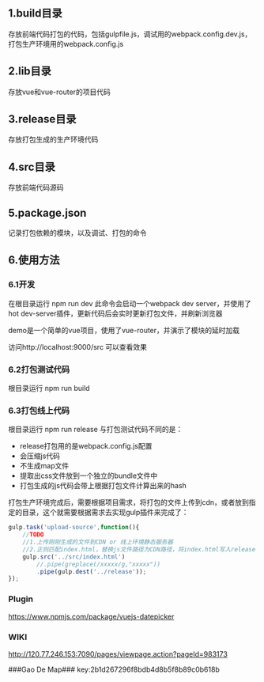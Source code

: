 ﻿## 1.build目录
存放前端代码打包的代码，包括gulpfile.js，调试用的webpack.config.dev.js，打包生产环境用的webpack.config.js

## 2.lib目录
存放vue和vue-router的项目代码

## 3.release目录
存放打包生成的生产环境代码

## 4.src目录
存放前端代码源码

## 5.package.json
记录打包依赖的模块，以及调试、打包的命令

## 6.使用方法
### 6.1开发
在根目录运行 npm run dev
此命令会启动一个webpack dev server，并使用了hot dev-server插件，更新代码后会实时更新打包文件，并刷新浏览器

demo是一个简单的vue项目，使用了vue-router，并演示了模块的延时加载

访问http://localhost:9000/src 可以查看效果
### 6.2打包测试代码
根目录运行 npm run build
### 6.3打包线上代码
根目录运行 npm run release
与打包测试代码不同的是：
- release打包用的是webpack.config.js配置
- 会压缩js代码
- 不生成map文件
- 提取出css文件放到一个独立的bundle文件中
- 打包生成的js代码会带上根据打包文件计算出来的hash

打包生产环境完成后，需要根据项目需求，将打包的文件上传到cdn，或者放到指定的目录，这个就需要根据需求去实现gulp插件来完成了：
```javascript
gulp.task('upload-source',function(){
    //TODO
    //1.上传刚刚生成的文件到CDN or 线上环境静态服务器
    //2.正则匹配index.html，替换js文件路径为CDN路径，将index.html写入release
    gulp.src('../src/index.html')
        //.pipe(greplace(/xxxxx/g,"xxxxx"))
        .pipe(gulp.dest('../release'));
});
```
### Plugin ###
https://www.npmjs.com/package/vuejs-datepicker

### WIKI ###
http://120.77.246.153:7090/pages/viewpage.action?pageId=983173

###Gao De Map###
key:2b1d267296f8bdb4d8b5f8b89c0b618b

